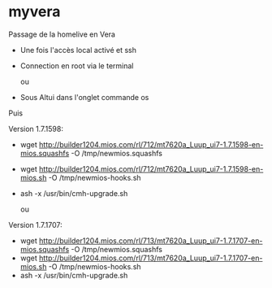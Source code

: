 # myvera
Passage de la homelive en Vera

- Une fois l'accès local activé et ssh

- Connection en root via le terminal

  ou

- Sous Altui dans l'onglet commande os


Puis

Version 1.7.1598:

- wget http://builder1204.mios.com/rl/712/mt7620a_Luup_ui7-1.7.1598-en-mios.squashfs -O /tmp/newmios.squashfs
- wget http://builder1204.mios.com/rl/712/mt7620a_Luup_ui7-1.7.1598-en-mios.sh -O /tmp/newmios-hooks.sh
- ash -x /usr/bin/cmh-upgrade.sh

  ou 


Version 1.7.1707:

- wget http://builder1204.mios.com/rl/713/mt7620a_Luup_ui7-1.7.1707-en-mios.squashfs -O /tmp/newmios.squashfs
- wget http://builder1204.mios.com/rl/713/mt7620a_Luup_ui7-1.7.1707-en-mios.sh -O /tmp/newmios-hooks.sh
- ash -x /usr/bin/cmh-upgrade.sh

